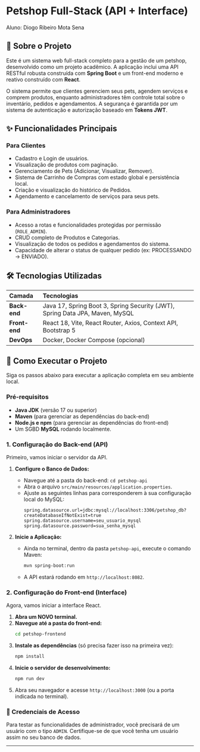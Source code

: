 # Petshop Full-Stack (API + Interface)
Aluno: Diogo Ribeiro Mota Sena

## 📖 Sobre o Projeto

Este é um sistema web full-stack completo para a gestão de um petshop, desenvolvido como um projeto acadêmico. A aplicação inclui uma API RESTful robusta construída com **Spring Boot** e um front-end moderno e reativo construído com **React**.

O sistema permite que clientes gerenciem seus pets, agendem serviços e comprem produtos, enquanto administradores têm controle total sobre o inventário, pedidos e agendamentos. A segurança é garantida por um sistema de autenticação e autorização baseado em **Tokens JWT**.

## ✨ Funcionalidades Principais

### Para Clientes
-   Cadastro e Login de usuários.
-   Visualização de produtos com paginação.
-   Gerenciamento de Pets (Adicionar, Visualizar, Remover).
-   Sistema de Carrinho de Compras com estado global e persistência local.
-   Criação e visualização do histórico de Pedidos.
-   Agendamento e cancelamento de serviços para seus pets.

### Para Administradores
-   Acesso a rotas e funcionalidades protegidas por permissão (`ROLE_ADMIN`).
-   CRUD completo de Produtos e Categorias.
-   Visualização de todos os pedidos e agendamentos do sistema.
-   Capacidade de alterar o status de qualquer pedido (ex: PROCESSANDO -> ENVIADO).

## 🛠️ Tecnologias Utilizadas

| Camada    | Tecnologias                                                               |
| :-------- | :------------------------------------------------------------------------ |
| **Back-end** | Java 17, Spring Boot 3, Spring Security (JWT), Spring Data JPA, Maven, MySQL |
| **Front-end** | React 18, Vite, React Router, Axios, Context API, Bootstrap 5             |
| **DevOps** | Docker, Docker Compose (opcional)                                         |

## 🚀 Como Executar o Projeto

Siga os passos abaixo para executar a aplicação completa em seu ambiente local.

### Pré-requisitos

* **Java JDK** (versão 17 ou superior)
* **Maven** (para gerenciar as dependências do back-end)
* **Node.js e npm** (para gerenciar as dependências do front-end)
* Um SGBD **MySQL** rodando localmente.

### 1. Configuração do Back-end (API)

Primeiro, vamos iniciar o servidor da API.

1.  **Configure o Banco de Dados:**
    * Navegue até a pasta do back-end: `cd petshop-api`
    * Abra o arquivo `src/main/resources/application.properties`.
    * Ajuste as seguintes linhas para corresponderem à sua configuração local do MySQL:
        ```properties
        spring.datasource.url=jdbc:mysql://localhost:3306/petshop_db?createDatabaseIfNotExist=true
        spring.datasource.username=seu_usuario_mysql
        spring.datasource.password=sua_senha_mysql
        ```

2.  **Inicie a Aplicação:**
    * Ainda no terminal, dentro da pasta `petshop-api`, execute o comando Maven:
        ```bash
        mvn spring-boot:run
        ```
    * A API estará rodando em `http://localhost:8082`.

### 2. Configuração do Front-end (Interface)

Agora, vamos iniciar a interface React.

1.  **Abra um NOVO terminal.**
2.  **Navegue até a pasta do front-end:**
    ```bash
    cd petshop-frontend
    ```
3.  **Instale as dependências** (só precisa fazer isso na primeira vez):
    ```bash
    npm install
    ```
4.  **Inicie o servidor de desenvolvimento:**
    ```bash
    npm run dev
    ```
5.  Abra seu navegador e acesse `http://localhost:3000` (ou a porta indicada no terminal).

### 🔑 Credenciais de Acesso

Para testar as funcionalidades de administrador, você precisará de um usuário com o tipo `ADMIN`. Certifique-se de que você tenha um usuário assim no seu banco de dados.

---
